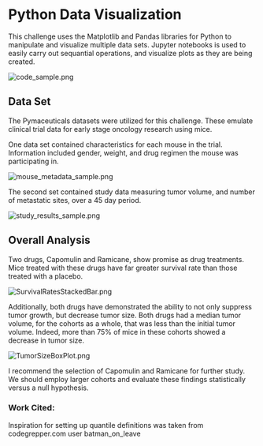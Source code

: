 # Python Data Visualization
This challenge uses the Matplotlib and Pandas libraries for Python to manipulate and visualize multiple data sets. Jupyter notebooks is used to easily carry out sequantial operations, and visualize plots as they are being created. 

![code_sample.png](https://github.com/bakerv/Matplotlib-challenge/blob/main/Images/code_sample.PNG)

## Data Set
The Pymaceuticals datasets were utilized for this challenge. These emulate clinical trial data for early stage oncology research using mice. 

One data set contained characteristics for each mouse in the trial. Information included gender, weight, and drug regimen the mouse was participating in.

![mouse_metadata_sample.png](https://github.com/bakerv/Matplotlib-challenge/blob/main/Images/mouse_metadata_sample.PNG)

The second set contained study data measuring tumor volume, and number of metastatic sites, over a 45 day period.

![study_results_sample.png](https://github.com/bakerv/Matplotlib-challenge/blob/main/Images/study_results_sample.PNG)

## **Overall Analysis**

Two drugs, Capomulin and Ramicane, show promise as drug treatments. Mice treated with these drugs have far greater survival rate than those treated with a placebo.

![SurvivalRatesStackedBar.png](https://github.com/bakerv/Matplotlib-challenge/blob/main/Images/SurvivalRatesStackedBar.png)

Additionally, both drugs have demonstrated the ability to not only suppress tumor growth, but decrease tumor size. Both drugs had a median tumor volume, for the cohorts as a whole, that was less than the initial tumor volume. Indeed, more than 75% of mice in these cohorts showed a decrease in tumor size.

![TumorSizeBoxPlot.png](https://github.com/bakerv/Matplotlib-challenge/blob/main/Images/TumorSizeBoxPlot.png)

I recommend the selection of Capomulin and Ramicane for further study. We should employ larger cohorts and evaluate these findings statistically versus a null hypothesis.
### Work Cited:
Inspiration for setting up quantile definitions was taken from codegrepper.com user batman_on_leave
